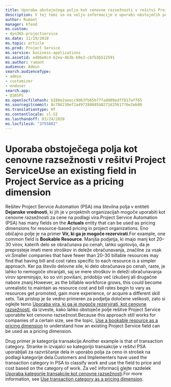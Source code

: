 ```yaml
---
title: Uporaba obstoječega polja kot cenovne razsežnosti v rešitvi Project Service
description: V tej temi so na voljo informacije o uporabi obstoječih polj rešitve Project Service kot cenovnih razsežnosti.
author: Rumant
manager: kfend
ms.custom:
- dyn365-projectservice
ms.date: 11/19/2018
ms.topic: article
ms.prod: Project Service
ms.service: business-applications
ms.assetid: ed86e0c4-b2ea-4b3b-b9e3-cbfb3b512591
ms.author: rumant
audience: Admin
search.audienceType:
- admin
- customizer
- enduser
search.app:
- D365PS
ms.openlocfilehash: b280e2aeecc9d63fb65b77fad809edff817aff65
ms.sourcegitcommit: 8c786230ef2a497280885b827162561776e2eb00
ms.translationtype: HT
ms.contentlocale: sl-SI
ms.lasthandoff: 03/24/2020
ms.locfileid: "3755802"
---
```

# <a name="use-an-existing-field-in-project-service-as-a-pricing-dimension"></a><span data-ttu-id="5554b-103">Uporaba obstoječega polja kot cenovne razsežnosti v rešitvi Project Service</span><span class="sxs-lookup"><span data-stu-id="5554b-103">Use an existing field in Project Service as a pricing dimension</span></span>

<span data-ttu-id="5554b-104">Rešitev Project Service Automation (PSA) ima številna polja v entiteti **Dejanske vrednosti**, ki jih je v projektnih organizacijah mogoče uporabiti kot cenovne razsežnosti za cene na podlagi vira.</span><span class="sxs-lookup"><span data-stu-id="5554b-104">Project Service Automation (PSA) has many fields on the **Actuals** entity that can be used as pricing dimensions for resource-based pricing in project organizations.</span></span> <span data-ttu-id="5554b-105">Eno običajno polje je na primer **Vir, ki ga je mogoče rezervirati**.</span><span class="sxs-lookup"><span data-stu-id="5554b-105">For example, one common field is **Bookable Resource**.</span></span> <span data-ttu-id="5554b-106">Manjša podjetja, ki imajo manj kot 20–30 virov, katerih delo se obračunava po cenah, lahko ugotovijo, da je preprosteje imeti mere stroškov in deleže obračunavanja, značilne za vsak vir.</span><span class="sxs-lookup"><span data-stu-id="5554b-106">Smaller companies that have fewer than 20-30 billable resources may find that having bill and cost rates specific to each resource is a simpler approach.</span></span> <span data-ttu-id="5554b-107">Ker pa število delovne sile, ki delo obračunava po cenah, raste, je lahko to nemogoče ohranjati, saj se mere stroškov in deleži obračunavanja virov spreminjajo, ko so viri povišani, pridobijo več izkušenj ali drugačne nabore znanj.</span><span class="sxs-lookup"><span data-stu-id="5554b-107">However, as the billable workforce grows, this could become unrealistic to maintain as resource cost and bill rates begin to vary as resources get promoted, gain more experience, or acquire a different skill sets.</span></span> <span data-ttu-id="5554b-108">Tak pristop je še vedno primeren za podjetja določene velikosti, zato si oglejte temo [Uporaba vira, ki ga je mogoče rezervirati, kot cenovne razsežnosti](bookable-resource-pricing-dimension.md), da izveste, kako lahko obstoječe polje rešitve Project Service uporabite kot cenovno razsežnost.</span><span class="sxs-lookup"><span data-stu-id="5554b-108">Because this approach still works for companies of a certain size, see the topic, [Use a bookable resource as a pricing dimension](bookable-resource-pricing-dimension.md) to understand how an existing Project Service field can be used as a pricing dimension.</span></span>

<span data-ttu-id="5554b-109">Drug primer je kategorija transakcije.</span><span class="sxs-lookup"><span data-stu-id="5554b-109">Another example is that of transaction category.</span></span> <span data-ttu-id="5554b-110">Stranke in izvajalci so kategorijo transakcije v rešitvi PSA uporabljali za razvrščanje dela in uporabo polja za ceno in strošek na podlagi kategorije dela.</span><span class="sxs-lookup"><span data-stu-id="5554b-110">Customers and Implementers have used the transaction category in PSA to classify work and use the field to price and cost based on the category of work.</span></span> <span data-ttu-id="5554b-111">Za več informacij glejte razdelek [Uporaba kategorije transakcije kot cenovne razsežnosti](transaction-category-pricing-dimension.md).</span><span class="sxs-lookup"><span data-stu-id="5554b-111">For more information, see [Use transaction category as a pricing dimension](transaction-category-pricing-dimension.md).</span></span>
